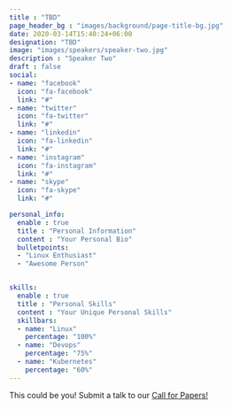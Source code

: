 ```yaml
---
title : "TBD"
page_header_bg : "images/background/page-title-bg.jpg"
date: 2020-03-14T15:40:24+06:00
designation: "TBD"
image: "images/speakers/speaker-two.jpg"
description : "Speaker Two"
draft : false
social:
- name: "facebook"
  icon: "fa-facebook"
  link: "#"
- name: "twitter"
  icon: "fa-twitter"
  link: "#"
- name: "linkedin"
  icon: "fa-linkedin"
  link: "#"
- name: "instagram"
  icon: "fa-instagram"
  link: "#"
- name: "skype"
  icon: "fa-skype"
  link: "#"

personal_info:
  enable : true
  title : "Personal Information"
  content : "Your Personal Bio"
  bulletpoints:
  - "Linux Enthusiast"
  - "Awesome Person"


skills:
  enable : true
  title : "Personal Skills"
  content : "Your Unique Personal Skills"
  skillbars:
  - name: "Linux"
    percentage: "100%"
  - name: "Devops"
    percentage: "75%"
  - name: "Kubernetes"
    percentage: "60%"
---
```

This could be you! Submit a talk to our [Call for Papers!](https://www.papercall.io/txlf2024)